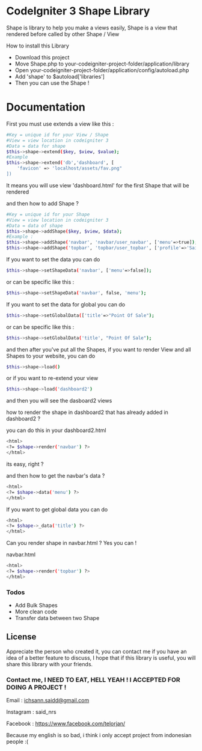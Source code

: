 # CodeIgniter 3 Shape Library

Shape is library to help you make a views easily, Shape is a view that rendered before called by other Shape / View

How to install this Library 
- Download this project
- Move Shape.php to your-codeigniter-project-folder/application/library
- Open your-codeigniter-project-folder/application/config/autoload.php
- Add 'shape' to $autoload['libraries']
- Then you can use the Shape !

# Documentation
First you must use extends a view like this :
```sh
#Key = unique id for your View / Shape
#View = view location in codeigniter 3
#Data = data for shape
$this->shape->extend($key, $view, $value);
#Example
$this->shape->extend('db','dashboard', [
	'favicon' => 'localhost/assets/fav.png"
])
```
It means you will use view 'dashboard.html' for the first Shape that will be rendered

and then how to add Shape ?
```sh
#Key = unique id for your Shape
#View = view location in codeigniter 3
#Data = data of shape
$this->shape->addShape($key, $view, $data);
#Example :
$this->shape->addShape('navbar', 'navbar/user_navbar', ['menu'=>true]);
$this->shape->addShape('topbar', 'topbar/user_topbar', ['profile'=>'Said']);
```
If you want to set the data you can do
```sh
$this->shape->setShapeData('navbar', ['menu'=>false]);
```
or can be specific like this :
```sh
$this->shape->setShapeData('navbar', false, 'menu');
```
If you want to set the data for global you can do
```sh
$this->shape->setGlobalData(['title'=>"Point Of Sale");
```
or can be specific like this :
```sh
$this->shape->setGlobalData('title', "Point Of Sale");
```
and then after you've put all the Shapes, if you want to render View and all Shapes to your website, you can do
```sh
$this->shape->load()
```
or if you want to re-extend your view
```sh
$this->shape->load('dashboard2')
```
and then you will see the dasboard2 views

how to render the shape in dashboard2 that has already added in dashboard2 ?

you can do this in your dashboard2.html
```sh
<html>
<?= $shape->render('navbar') ?>
</html>
```
its easy, right ?

and then how to get the navbar's data ?
```sh
<html>
<?= $shape->data('menu') ?>
</html>
```
If you want to get global data you can do
```sh
<html>
<?= $shape->_data('title') ?>
</html>
```
Can you render shape in navbar.html ? Yes you can !

navbar.html
```sh
<html>
<?= $shape->render('topbar') ?>
</html>
```

### Todos

 - Add Bulk Shapes
 - More clean code
 - Transfer data between two Shape

License
----

Appreciate the person who created it, you can contact me if you have an idea of a better feature to discuss, I hope that if this library is useful, you will share this library with your friends.


### Contact me, I NEED TO EAT, HELL YEAH ! I ACCEPTED FOR DOING A PROJECT !
Email : ichsann.saidd@gmail.com

Instagram : said_nrs

Facebook : https://www.facebook.com/telorjan/

Because my english is so bad, i think i only accept project from indonesian people :(





